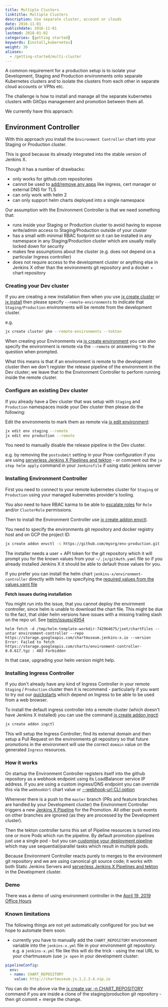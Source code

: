 ```yaml
---
title: Multiple Clusters
linktitle: Multiple Clusters
description: Use separate cluster, account or clouds
date: 2016-11-01
publishdate: 2016-11-01
lastmod: 2018-01-02
categories: [getting started]
keywords: [install,kubernetes]
weight: 30
aliases:
  - /getting-started/multi-cluster
---
```


A common requirement for a production setup is to isolate your Development, Staging and Production environments onto separate Kubernetes clusters and to isolate the clusters from each other in separate cloud accounts or VPNs etc.

The challenge is how to install and manage all the separate kubernetes clusters with GitOps management and promotion between them all.

We currently have this approach:


## Environment Controller

With this approach you install the `Environment Controller` chart into your Staging or Production cluster.

This is good because its already integrated into the stable version of Jenkins X.

Though it has a number of drawbacks:

* only works for github.com repositories
* cannot be used to [add/remove any apps](/docs/labs/boot/apps/) like ingress, cert manager or external DNS for TLS
* can only work with helm 2 
* can only support helm charts deployed into a single namespace

Our assumption with the Environment Controller is that we need something that:

* runs inside your Staging or Production cluster to avoid having to expose write/admin access to Staging/Production outside of your cluster
* has a small with minimal RBAC footprint so it can be installed in any namespace in any Staging/Production cluster which are usually really locked down for security
* makes few assumptions about the cluster (e.g. does not depend on a particular Ingress controller)
* does not require access to the development cluster or anything else in Jenkins X other than the environments git repository and a docker + chart repository


### Creating your Dev cluster

If you are creating a new installation then when you use [jx create cluster](/commands/jx_create_cluster/) or [jx install](/commands/deprecation/) then please specify `--remote-environments` to indicate that `Staging/Production` environments will be remote from the development cluster.

e.g.

```sh
jx create cluster gke --remote-environments --tekton
```

When creating your Environments via [jx create environment](/commands/jx_create_environment/) you can also specify the environment is remote via the `--remote` or answering `Y` to the question when prompted.

What this means is that if an environment is remote to the development cluster then we don't register the release pipeline
of the environment in the Dev cluster; we leave that to the Environment Controller to perform running inside the remote cluster.


### Configure an existing Dev cluster

If you already have a Dev cluster that was setup with `Staging` and `Production` namespaces inside your Dev cluster then please do the following:

Edit the environments to mark them as remote via [jx edit environment](/commands/jx_edit_environment/):

```sh
jx edit env staging --remote
jx edit env production --remote
```

You need to manually disable the release pipeline in the Dev cluster.

e.g. by removing the `postsubmit` setting in your Prow configuration if you are using [serverless Jenkins X Pipelines and tekton](/about/concepts/jenkins-x-pipelines/) - or comment out the `jx step helm apply` command in your `Jenkinsfile` if using static jenkins server


### Installing Environment Controller

First you need to connect to your remote kubernetes cluster for `Staging` or `Production` using your managed kubernetes provider's tooling.

You also need to have RBAC karma to be able to [escalate roles](https://kubernetes.io/docs/reference/access-authn-authz/rbac/#privilege-escalation-prevention-and-bootstrapping) for `Role` and/or `ClusterRole` permissions.

Then to install the Environment Controller use [jx create addon envctl](/commands/jx_create_addon_environment/).

You need to specify the environments git repository and docker registry host and on GCP the project ID:

```sh
jx create addon envctl -s https://github.com/myorg/env-production.git --project-id myproject --docker-registry gcr.io --cluster-rbac true --user mygituser --token mygittoken
```

The installer needs a user + API token for the git repository which it will prompt you for the known values from your `~/.jx/gitAuth.yaml` file so if you already installed Jenkins X it should be able to default those values for you.

If you prefer you can install the helm chart `jenkins-x/environment-controller` directly with helm by specifying the [required values from the values.yaml file](https://github.com/jenkins-x-charts/environment-controller/blob/master/environment-controller/values.yaml#L3-L19)

**Fetch issues during installation**

You might run into the issue, that you cannot deploy the envirnment controller, since helm is unable to download the chart file. This might be due to the fact, that older helm versions have issues with a missing trailing slash on the repo url. See [helm/issues/4954](https://github.com/helm/helm/issues/4954)

```
helm fetch -d /tmp/helm-template-workdir-742964675/jxet/chartFiles --untar environment-controller --repo https://storage.googleapis.com/chartmuseum.jenkins-x.io --version
Error: Failed to fetch https://storage.googleapis.com/charts/environment-controller-0.0.617.tgz : 403 Forbidden
```

In that case, upgrading your helm version might help.

### Installing Ingress Controller

If you don't already have any kind of Ingress Controller in your remote `Staging` / `Production` cluster then it is recommend - particularly if you want to try out our [quickstarts](/docs/getting-started/first-project/create-quickstart/) which depend on Ingress to be able to be used from a web browser.

To install the default ingress controller into a remote cluster (which doesn't have Jenkins X installed) you can use the command [jx create addon ingctl](/commands/jx_create_addon_ingress/)

```sh
jx create addon ingctl
```

This will setup the Ingress Controller; find its external domain and then setup a Pull Request on the environments git repository so that future promotions in the environment will use the correct `domain` value on the generated `Ingress` resources.


### How it works

On startup the Environment Controller registers itself into the github repository as a webhook endpoint using its LoadBalancer service IP address. If you are using a custom ingress/DNS endpoint you can override this via the `webhookUrl` chart value or [--webhook-url CLI option](/commands/jx_create_addon_environment/)

Whenever there is a push to the `master` branch (PRs and feature branches are handled by your Development cluster) the Environment Controller triggers a new [Jenkins X Pipeline](/about/concepts/jenkins-x-pipelines/) for the Promotion. All other push events on other branches are ignored (as they are processed by the Development cluster).

Then the tekton controller turns this set of Pipeline resources is turned into one or more Pods which run the pipeline. By default promotion pipelines just use a single pod - but you can [customise your deployment pipeline](/about/concepts/jenkins-x-pipelines/#customizing-the-pipelines) which may use sequential/parallel tasks which result in multiple pods.

Because Environment Controller reacts purely to merges to the environment git repository and we are using canonical git source code; it works with both Static Jenkins Servers and [serverless Jenkins X Pipelines and tekton](/about/concepts/jenkins-x-pipelines/) in the Development cluster.

### Demo
 
There was a demo of using environment controller in the [April 19, 2019 Office Hours](/community/office_hours/2019-04-19/)

### Known limitations

The following things are not yet automatically configured for you but we hope to automate them soon:

* currently you have to manually add the `CHART_REPOSITORY` environment variable into the `jenkins-x.yml` file in your environment git repository. e.g. a `jenkins-x.yml` file like this will do the trick - using the real URL to your chartmuseum (use `jx open` in your development cluster:

```yaml
pipelineConfig:
  env:
  - name: CHART_REPOSITORY
    value: http://chartmuseum.jx.1.2.3.4.nip.io
 ```

You can do the above via the [jx create var -n CHART_REPOSITORY](/commands/jx_create_variable/) command if you are inside a clone of the staging/production git repository - then git commit + merge the change.


